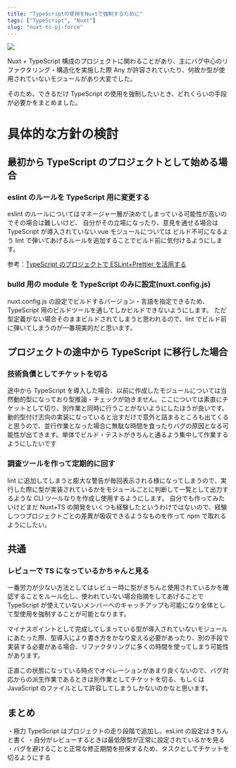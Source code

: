 ```yaml
---
title: "TypeScriptの使用をNuxtで強制するために"
tags: ["TypeScript", "Nuxt"]
slug: "nuxt-ts-pj-force"
---
```


![](../images/posts-image/2021-09-04.jpg)

Nuxt + TypeScript 構成のプロジェクトに関わることがあり、主にバグ中心のリファクタリング・構造化を実施した際
Any が許容されていたり、何故か型が使用されていないモジュールがあり大変でした。

そのため、できるだけ TypeScript の使用を強制したいとき、どれくらいの手段が必要かをまとめました。

# 具体的な方針の検討

## 最初から TypeScript のプロジェクトとして始める場合

### eslint のルールを TypeScript 用に変更する

eslint のルールについてはマネージャー層が決めてしまっている可能性が高いのでその場合は難しいけど、
自分がその立場になったり、意見を通せる場合は TypeScript が導入されていない.vue モジュールについては
ビルド不可になるよう lint で弾いてあげるルールを追加することでビルド前に気付けるようにします。

参考：[TypeScript のプロジェクトで ESLint+Prettier を活用する](https://www.tam-tam.co.jp/tipsnote/javascript/post17695.html)

### bulld 用の module を TypeScript のみに設定(nuxt.config.js)

nuxt.config.js の設定でビルドするバージョン・言語を指定できるため、TypeScript 用のビルドツールを通してしかビルドできないようにします。
ただ型定義がない場合そのままビルドされてしまうと思われるので、lint でビルド前に弾いてしまうのが一番現実的だと思います。

## プロジェクトの途中から TypeScript に移行した場合

### 技術負債としてチケットを切る

途中から TypeScript を導入した場合、以前に作成したモジュールについては当然動的型になっており型推論・チェックが効きません。ここについては素直にチケットとして切り、別作業と同時に行うことがないようにしたほうが良いです。
動的型付け志向の実装になっていると治すだけで意外と詰まるところも出てくると思うので、並行作業となった場合に無駄な時間を食ったりバグの原因となる可能性が出てきます。単体でビルド・テストがきちんと通るよう集中して作業するようにしたいです

### 調査ツールを作って定期的に回す

lint に追加してしまうと膨大な警告が毎回表示される様になってしまうので、実行した際に型が実装されているかをモジュールごとに判断して一覧として出力するような CLI ツールなりを作成し使用するようにします。
自分でも作ってみたいけどまだ Nuxt+TS の開発をいくつも経験したというわけではないので、経験しつつプロジェクトごとの差異が吸収できるようなものを作って npm で取れるようにしたい。

## 共通

### レビューで TS になっているかちゃんと見る

一番労力が少ない方法としてはレビュー時に型がきちんと使用されているかを確認することをルール化し、使われていない場合指摘をしてあげることで
TypeScript が使えていないメンバーへのキャッチアップも可能になり全体として型使用を強制することが可能となります。

マイナスポイントとして完成してしまっている型が導入されていないモジュールにあたった際、型導入により書き方をかなり変える必要があったり、別の手段で実装する必要がある場合、リファクタリングに多くの時間を使ってしまう可能性があります。

正直この状態になっている時点でオペレーションがあまり良くないので、バグ対応からの派生作業であるときは別作業としてチケットを切る、もしくは JavaScript のファイルとして許容してしまうしかないのかなと思います。

## まとめ

・極力 TypeScript はプロジェクトの走り段階で追加し、esLint の設定はきちんと書く
・自分がレビューするときは最低限型が正常に設定されているかを見る
・バグを避けることと正常な修正期間を担保するため、タスクとしてチケットを切るようにする
